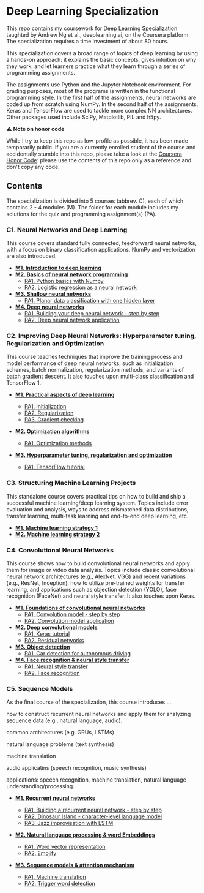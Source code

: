 # Deep Learning Specialization

This repo contains my coursework for [Deep Learning Specialization](https://www.coursera.org/specializations/deep-learning) taughted by Andrew Ng et al., deeplearning.ai, on the Coursera platform. The specialization requires a time investment of about 80 hours.

This specialization covers a broad range of topics of deep learning by using a hands-on approach: it explains the basic concepts, gives intuition on why they work, and let learners practice what they learn through a series of programming assignments.

The assignments use Python and the Jupyter Notebook environment. For grading purposes, most of the programs is written in the functional programming style. In the first half of the assignments, neural networks are coded up from scratch using NumPy. In the second half of the assignments, Keras and TensorFlow are used to tackle more complex NN architectures. Other packages used include SciPy, Matplotlib, PIL and h5py.



**⚠️ Note on honor code**

While I try to keep this repo as low-profile as possible, it has been made temporarily public. If you are a currently enrolled student of the course and accidentally stumble into this repo, please take a look at the [Coursera Honor Code](https://learner.coursera.help/hc/en-us/articles/209818863-Coursera-Honor-Code): please use the contents of this repo only as a reference and don't copy any code.



## Contents

The specialization is divided into 5 courses (abbrev. C), each of which contains 2 - 4 modules (M). The folder for each module includes my solutions for the quiz and programming assignment(s) (PA).

### C1. Neural Networks and Deep Learning

This course covers standard fully connected, feedforward neural networks, with a focus on binary classification applications. NumPy and vectorization are also introduced.

* [**M1. Introduction to deep learning**](https://github.com/yjench/coursera-deep-learning-specialization/tree/master/C1M1%20-%20Introduction%20to%20deep%20learning)
* [**M2. Basics of neural network programming**](https://github.com/yjench/coursera-deep-learning-specialization/tree/master/C1M2%20-%20Basics%20of%20neural%20network%20programming)
  * [PA1. Python basics with Numpy](https://github.com/yjench/coursera-deep-learning-specialization/blob/master/C1M2%20-%20Basics%20of%20neural%20network%20programming/Python%20basics%20with%20Numpy/Python_Basics_With_Numpy_v3a.ipynb)
  * [PA2. Logistic regression as a neural network](https://github.com/yjench/coursera-deep-learning-specialization/blob/master/C1M2%20-%20Basics%20of%20neural%20network%20programming/Logistic%20regression%20as%20a%20neural%20network/Logistic_Regression_with_a_Neural_Network_mindset_v6a.ipynb)
* [**M3. Shallow neural networks**](https://github.com/yjench/coursera-deep-learning-specialization/tree/master/C1M3%20-%20Shallow%20neural%20networks)
  * [PA1. Planar data classification with one hidden layer](https://github.com/yjench/coursera-deep-learning-specialization/blob/master/C1M3%20-%20Shallow%20neural%20networks/Planar%20data%20classification%20with%20one%20hidden%20layer/Planar_data_classification_with_onehidden_layer_v6c.ipynb)
* [**M4. Deep neural networks**](https://github.com/yjench/coursera-deep-learning-specialization/tree/master/C1M4%20-%20Deep%20neural%20networks)
  * [PA1. Building your deep neural network - step by step](https://github.com/yjench/coursera-deep-learning-specialization/blob/master/C1M4%20-%20Deep%20neural%20networks/Building%20your%20deep%20neural%20network%20-%20step%20by%20step/Building_your_Deep_Neural_Network_Step_by_Step_v8a.ipynb)
  * [PA2. Deep neural network application](https://github.com/yjench/coursera-deep-learning-specialization/blob/master/C1M4%20-%20Deep%20neural%20networks/Deep%20neural%20network%20application/Deep%2BNeural%2BNetwork%2B-%2BApplication%2Bv8.ipynb)



### C2. Improving Deep Neural Networks: Hyperparameter tuning, Regularization and Optimization

This course teaches techniques that improve the training process and model performance of deep neural networks, such as initialization schemes, batch normalization, regularization methods, and variants of batch gradient descent. It also touches upon multi-class classification and TensorFlow 1.

* [**M1. Practical aspects of deep learning**](https://github.com/yjench/coursera-deep-learning-specialization/tree/master/C2M1%20-%20Practical%20aspects%20of%20deep%20learning)
  * [PA1. Initialization](https://github.com/yjench/coursera-deep-learning-specialization/blob/master/C2M1%20-%20Practical%20aspects%20of%20deep%20learning/Initialization/Initialization.ipynb)
  * [PA2. Regularization](https://github.com/yjench/coursera-deep-learning-specialization/blob/master/C2M1%20-%20Practical%20aspects%20of%20deep%20learning/Regularization/Regularization_v2a.ipynb)
  * [PA3. Gradient checking](https://github.com/yjench/coursera-deep-learning-specialization/blob/master/C2M1%20-%20Practical%20aspects%20of%20deep%20learning/Gradient%20checking/Gradient%20Checking%20v1.ipynb)
* [**M2. Optimization algorithms**](https://github.com/yjench/coursera-deep-learning-specialization/tree/master/C2M2%20-%20Optimization%20algorithms)
  * [PA1. Optimization methods](https://github.com/yjench/coursera-deep-learning-specialization/blob/master/C2M2%20-%20Optimization%20algorithms/Optimization%20methods/Optimization_methods_v1b.ipynb)

* [**M3. Hyperparameter tuning, regularization and optimization**](https://github.com/yjench/coursera-deep-learning-specialization/tree/master/C2M3%20-%20Hyperparameter%20tuning%2C%20regularization%20and%20optimization)
  * [PA1. TensorFlow tutorial](https://github.com/yjench/coursera-deep-learning-specialization/blob/master/C2M3%20-%20Hyperparameter%20tuning%2C%20regularization%20and%20optimization/TensorFlow/TensorFlow_Tutorial_v3b.ipynb)



### C3. Structuring Machine Learning Projects

This standalone course covers practical tips on how to build and ship a successful machine learning/deep learning system. Topics include error evaluation and analysis, ways to address mismatched data distributions, transfer learning, multi-task learning and end-to-end deep learning, etc.

* [**M1. Machine learning strategy 1**](https://github.com/yjench/coursera-deep-learning-specialization/tree/master/C3M1%20-%20ML%20strategy%201)
* [**M2. Machine learning strategy 2**](https://github.com/yjench/coursera-deep-learning-specialization/tree/master/C3M2%20-%20ML%20strategy%202)



### C4. Convolutional Neural Networks

This course shows how to build convolutional neural networks and apply them for image or video data analysis. Topics include classic convolutional neural network architectures (e.g., AlexNet, VGG) and recent variations (e.g., ResNet, Inception), how to utilize pre-trained weights for transfer learning, and applications such as objection detection (YOLO), face recognition (FaceNet) and neural style transfer. It also touches upon Keras.

* [**M1. Foundations of convolutional neural networks**](https://github.com/yjench/coursera-deep-learning-specialization/tree/master/C4M1%20-%20Foundations%20of%20convolutional%20neural%20networks)
  * [PA1. Convolution model - step by step](https://github.com/yjench/coursera-deep-learning-specialization/blob/master/C4M1%20-%20Foundations%20of%20convolutional%20neural%20networks/Convolution%20model/Convolution_model_Step_by_Step_v2a.ipynb)
  * [PA2. Convolution model application](https://github.com/yjench/coursera-deep-learning-specialization/blob/master/C4M1%20-%20Foundations%20of%20convolutional%20neural%20networks/Convolution%20model/Convolution_model_Application_v1a.ipynb)
* [**M2. Deep convolutional models**](https://github.com/yjench/coursera-deep-learning-specialization/tree/master/C4M2%20-%20Deep%20convolutional%20models)
  * [PA1. Keras tutorial](https://github.com/yjench/coursera-deep-learning-specialization/blob/master/C4M2%20-%20Deep%20convolutional%20models/Keras%20tutorial/Keras_Tutorial_v2a.ipynb)
  * [PA2. Residual networks](https://github.com/yjench/coursera-deep-learning-specialization/blob/master/C4M2%20-%20Deep%20convolutional%20models/Residual%20networks/Residual_Networks_v2a.ipynb)
* [**M3. Object detection**](https://github.com/yjench/coursera-deep-learning-specialization/tree/master/C4M3%20-%20Object%20detection)
  * [PA1. Car detection for autonomous driving](https://github.com/yjench/coursera-deep-learning-specialization/blob/master/C4M3%20-%20Object%20detection/Car%20detection%20for%20autonomous%20driving/Autonomous_driving_application_Car_detection_v3a.ipynb)
* [**M4. Face recognition & neural style transfer**](https://github.com/yjench/coursera-deep-learning-specialization/tree/master/C4M4%20-%20Face%20recognition%20%26%20neural%20style%20transfer)
  * [PA1. Neural style transfer](https://github.com/yjench/coursera-deep-learning-specialization/blob/master/C4M4%20-%20Face%20recognition%20%26%20neural%20style%20transfer/Neural%20style%20transfer/Art_Generation_with_Neural_Style_Transfer_v3a.ipynb)
  * [PA2. Face recognition](https://github.com/yjench/coursera-deep-learning-specialization/blob/master/C4M4%20-%20Face%20recognition%20%26%20neural%20style%20transfer/Face%20recognition/Face_Recognition_v3a.ipynb)



### C5. Sequence Models

As the final course of the specialization, this course introduces ...

how to construct recurrent neural networks and apply them for analyzing sequence data (e.g., natural language, audio).

common architectures (e.g. GRUs, LSTMs)

natural language problems (text synthesis)

machine translation

audio applicatins (speech recognition, music synthesis)

applications: speech recognition, machine translation, natural language understanding/processing. 

* [**M1. Recurrent neural networks**](https://github.com/yjench/coursera-deep-learning-specialization/tree/master/C5M1%20-%20Recurrent%20neural%20networks)
  * [PA1. Building a recurrent neural network - step by step](https://github.com/yjench/coursera-deep-learning-specialization/blob/master/C5M1%20-%20Recurrent%20neural%20networks/Building%20a%20recurrent%20neural%20network%20-%20step%20by%20step/Building_a_Recurrent_Neural_Network_Step_by_Step_v3b.ipynb)
  * [PA2. Dinosaur Island - character-level language model](https://github.com/yjench/coursera-deep-learning-specialization/blob/master/C5M1%20-%20Recurrent%20neural%20networks/Dinosaur%20Island%20-%20character-level%20language%20model/Dinosaurus_Island_Character_level_language_model_final_v3b.ipynb)
  * [PA3. Jazz improvisation with LSTM](https://github.com/yjench/coursera-deep-learning-specialization/blob/master/C5M1%20-%20Recurrent%20neural%20networks/Jazz%20improvisation%20with%20LSTM/Improvise_a_Jazz_Solo_with_an_LSTM_Network_v3a.ipynb)

* [**M2. Natural language processing & word Embeddings**](https://github.com/yjench/coursera-deep-learning-specialization/tree/master/C5M2-%20Natural%20language%20processing%20%26%20word%20Embeddings)
  * [PA1. Word vector representation](https://github.com/yjench/coursera-deep-learning-specialization/tree/master/C5M2-%20Natural%20language%20processing%20%26%20word%20Embeddings/Word%20vector%20representation)
  * [PA2. Emojify](https://github.com/yjench/coursera-deep-learning-specialization/tree/master/C5M2-%20Natural%20language%20processing%20%26%20word%20Embeddings/Emojify)

* [**M3. Sequence models & attention mechanism**](https://github.com/yjench/coursera-deep-learning-specialization/tree/master/C5M3%20-%20Sequence%20models%20%26%20attention%20mechanism)
  * [PA1. Machine translation](https://github.com/yjench/coursera-deep-learning-specialization/blob/master/C5M3%20-%20Sequence%20models%20%26%20attention%20mechanism/Machine%20translation/Neural_machine_translation_with_attention_v4a.ipynb)
  * [PA2. Trigger word detection](https://github.com/yjench/coursera-deep-learning-specialization/blob/master/C5M3%20-%20Sequence%20models%20%26%20attention%20mechanism/Trigger%20word%20detection/Trigger_word_detection_v1a.ipynb)